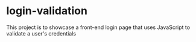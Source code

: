 # login-validation
This project is to showcase a front-end login page that uses JavaScript to validate a user's credentials
